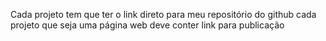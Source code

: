 Cada projeto tem que ter o link direto para meu repositório do github
cada projeto que seja uma página web deve conter link para publicação
